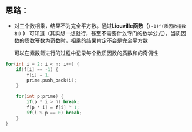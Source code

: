 ## 思路：

- 对三个数相乘，结果不为完全平方数。通过**Liouville函数（**`(-1)^(质因数指数和)` **）** 可知道（其实想一想就行，甚至不需要什么专门的数学公式），当质因数的质数幂数为奇数时，相乘的结果肯定不会是完全平方数

  可以在素数筛进行的过程中记录每个数质因数的质数和的奇偶性

```cpp
for(int i = 2; i < n; i++) {
    if(f[i] == -1) {
        f[i] = 1;
        prime.push_back(i);
    }

    for(int p:prime) {
        if(p * i > n) break;
        f[p * i] = f[i] ^ 1;
        if(i % p == 0) break;
    }
}
```